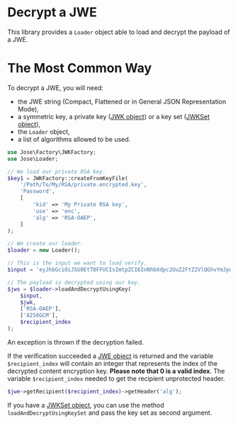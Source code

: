 Decrypt a JWE
=============

This library provides a `Loader` object able to load and decrypt the payload of a JWE.

# The Most Common Way

To decrypt a JWE, you will need:

* the JWE string (Compact, Flattened or in General JSON Representation Mode),
* a symmetric key, a private key ([JWK object](../object/jwk.md)) or a key set ([JWKSet object](../object/jwkset.md)),
* the `Loader` object,
* a list of algorithms allowed to be used.

```php
use Jose\Factory\JWKFactory;
use Jose\Loader;

// We load our private RSA key.
$key1 = JWKFactory::createFromKeyFile(
    '/Path/To/My/RSA/private.encrypted.key',
    'Password',
    [
        'kid' => 'My Private RSA key',
        'use' => 'enc',
        'alg' => 'RSA-OAEP',
    ]
);

// We create our loader.
$loader = new Loader();

// This is the input we want to load verify.
$input = 'eyJhbGciOiJSU0EtT0FFUCIsImtpZCI6InNhbXdpc2UuZ2FtZ2VlQGhvYmJpdG9uLmV4YW1wbGUiLCJlbmMiOiJBMjU2R0NNIn0.rT99rwrBTbTI7IJM8fU3Eli7226HEB7IchCxNuh7lCiud48LxeolRdtFF4nzQibeYOl5S_PJsAXZwSXtDePz9hk-BbtsTBqC2UsPOdwjC9NhNupNNu9uHIVftDyucvI6hvALeZ6OGnhNV4v1zx2k7O1D89mAzfw-_kT3tkuorpDU-CpBENfIHX1Q58-Aad3FzMuo3Fn9buEP2yXakLXYa15BUXQsupM4A1GD4_H4Bd7V3u9h8Gkg8BpxKdUV9ScfJQTcYm6eJEBz3aSwIaK4T3-dwWpuBOhROQXBosJzS1asnuHtVMt2pKIIfux5BC6huIvmY7kzV7W7aIUrpYm_3H4zYvyMeq5pGqFmW2k8zpO878TRlZx7pZfPYDSXZyS0CfKKkMozT_qiCwZTSz4duYnt8hS4Z9sGthXn9uDqd6wycMagnQfOTs_lycTWmY-aqWVDKhjYNRf03NiwRtb5BE-tOdFwCASQj3uuAgPGrO2AWBe38UjQb0lvXn1SpyvYZ3WFc7WOJYaTa7A8DRn6MC6T-xDmMuxC0G7S2rscw5lQQU06MvZTlFOt0UvfuKBa03cxA_nIBIhLMjY2kOTxQMmpDPTr6Cbo8aKaOnx6ASE5Jx9paBpnNmOOKH35j_QlrQhDWUN6A2Gg8iFayJ69xDEdHAVCGRzN3woEI2ozDRs.-nBoKLH0YkLZPSI9.o4k2cnGN8rSSw3IDo1YuySkqeS_t2m1GXklSgqBdpACm6UJuJowOHC5ytjqYgRL-I-soPlwqMUf4UgRWWeaOGNw6vGW-xyM01lTYxrXfVzIIaRdhYtEMRBvBWbEwP7ua1DRfvaOjgZv6Ifa3brcAM64d8p5lhhNcizPersuhw5f-pGYzseva-TUaL8iWnctc-sSwy7SQmRkfhDjwbz0fz6kFovEgj64X1I5s7E6GLp5fnbYGLa1QUiML7Cc2GxgvI7zqWo0YIEc7aCflLG1-8BboVWFdZKLK9vNoycrYHumwzKluLWEbSVmaPpOslY2n525DxDfWaVFUfKQxMF56vn4B9QMpWAbnypNimbM8zVOw.UCGiqJxhBI3IFVdPalHHvA';

// The payload is decrypted using our key.
$jws = $loader->loadAndDecryptUsingKey(
    $input,
    $jwk,
    ['RSA-OAEP'],
    ['A256GCM'],
    $recipient_index
);
```

An exception is thrown if the decryption failed.

If the verification succeeded a [JWE object](../object/jwe.md) is returned and the variable `$recipient_index` will contain an integer
that represents the index of the decrypted content encryption key. **Please note that 0 is a valid index**.
The variable `$recipient_index` needed to get the recipient unprotected header.

```php
$jwe->getRecipient($recipient_index)->getHeader('alg');
```

If you have a [JWKSet object](../object/jwkset.md), you can use the method `loadAndDecryptUsingKeySet` and pass the key set as second argument.
